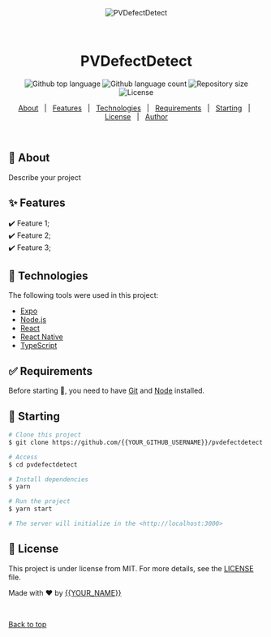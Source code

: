 <div align="center" id="top"> 
  <img src="./.github/app.gif" alt="PVDefectDetect" />

  &#xa0;

  <!-- <a href="https://pvdefectdetect.netlify.app">Demo</a> -->
</div>

<h1 align="center">PVDefectDetect</h1>

<p align="center">
  <img alt="Github top language" src="https://img.shields.io/github/languages/top/{{YOUR_GITHUB_USERNAME}}/pvdefectdetect?color=56BEB8">

  <img alt="Github language count" src="https://img.shields.io/github/languages/count/{{YOUR_GITHUB_USERNAME}}/pvdefectdetect?color=56BEB8">

  <img alt="Repository size" src="https://img.shields.io/github/repo-size/{{YOUR_GITHUB_USERNAME}}/pvdefectdetect?color=56BEB8">

  <img alt="License" src="https://img.shields.io/github/license/{{YOUR_GITHUB_USERNAME}}/pvdefectdetect?color=56BEB8">

  <!-- <img alt="Github issues" src="https://img.shields.io/github/issues/{{YOUR_GITHUB_USERNAME}}/pvdefectdetect?color=56BEB8" /> -->

  <!-- <img alt="Github forks" src="https://img.shields.io/github/forks/{{YOUR_GITHUB_USERNAME}}/pvdefectdetect?color=56BEB8" /> -->

  <!-- <img alt="Github stars" src="https://img.shields.io/github/stars/{{YOUR_GITHUB_USERNAME}}/pvdefectdetect?color=56BEB8" /> -->
</p>

<!-- Status -->

<!-- <h4 align="center"> 
	🚧  PVDefectDetect 🚀 Under construction...  🚧
</h4> 

<hr> -->

<p align="center">
  <a href="#dart-about">About</a> &#xa0; | &#xa0; 
  <a href="#sparkles-features">Features</a> &#xa0; | &#xa0;
  <a href="#rocket-technologies">Technologies</a> &#xa0; | &#xa0;
  <a href="#white_check_mark-requirements">Requirements</a> &#xa0; | &#xa0;
  <a href="#checkered_flag-starting">Starting</a> &#xa0; | &#xa0;
  <a href="#memo-license">License</a> &#xa0; | &#xa0;
  <a href="https://github.com/{{YOUR_GITHUB_USERNAME}}" target="_blank">Author</a>
</p>

<br>

## :dart: About ##

Describe your project


## :sparkles: Features ##

:heavy_check_mark: Feature 1;\
:heavy_check_mark: Feature 2;\
:heavy_check_mark: Feature 3;

## :rocket: Technologies ##

The following tools were used in this project:

- [Expo](https://expo.io/)
- [Node.js](https://nodejs.org/en/)
- [React](https://pt-br.reactjs.org/)
- [React Native](https://reactnative.dev/)
- [TypeScript](https://www.typescriptlang.org/)

## :white_check_mark: Requirements ##

Before starting :checkered_flag:, you need to have [Git](https://git-scm.com) and [Node](https://nodejs.org/en/) installed.

## :checkered_flag: Starting ##

```bash
# Clone this project
$ git clone https://github.com/{{YOUR_GITHUB_USERNAME}}/pvdefectdetect

# Access
$ cd pvdefectdetect

# Install dependencies
$ yarn

# Run the project
$ yarn start

# The server will initialize in the <http://localhost:3000>
```

## :memo: License ##

This project is under license from MIT. For more details, see the [LICENSE](LICENSE.md) file.


Made with :heart: by <a href="https://github.com/{{YOUR_GITHUB_USERNAME}}" target="_blank">{{YOUR_NAME}}</a>

&#xa0;

<a href="#top">Back to top</a>
